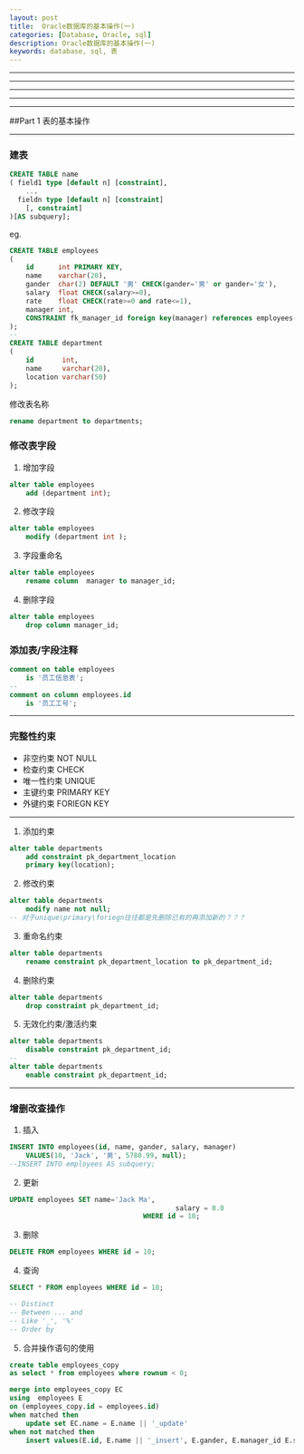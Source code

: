```yaml
---
layout: post
title:  Oracle数据库的基本操作(一)
categories: [Database, Oracle, sql]
description: Oracle数据库的基本操作(一)
keywords: database, sql, 表
---
```


---
---
---
---
---
##Part 1 表的基本操作

---
### 建表
```sql
CREATE TABLE name
( field1 type [default n] [constraint],
	...
  fieldn type [default n] [constraint]
	[, constraint]
)[AS subquery];
```
eg.
```sql
CREATE TABLE employees
(
	id      int PRIMARY KEY,
	name    varchar(20),
	gander  char(2) DEFAULT '男' CHECK(gander='男' or gander='女'),
	salary  float CHECK(salary>=0),
	rate    float CHECK(rate>=0 and rate<=1),
	manager int,
	CONSTRAINT fk_manager_id foreign key(manager) references employees(id)
);
--
CREATE TABLE department
(
	id       int,
	name     varchar(20),
	location varchar(50)
);
```
修改表名称
```sql
rename department to departments;
```
### 修改表字段
1. 增加字段
```sql
alter table employees
	add (department int);
```
2. 修改字段
```sql
alter table employees
	modify (department int );
```
3. 字段重命名
```sql
alter table employees
	rename column  manager to manager_id;
```
4. 删除字段
```sql
alter table employees
	drop column manager_id;
```

### 添加表/字段注释
```sql
comment on table employees
	is '员工信息表';
--
comment on column employees.id
	is '员工工号';
```

---
### 完整性约束
+ 非空约束 NOT NULL
+ 检查约束 CHECK
+ 唯一性约束 UNIQUE
+ 主键约束 PRIMARY KEY 
+ 外键约束 FORIEGN KEY

---
1. 添加约束
```sql
alter table departments
	add constraint pk_department_location
	primary key(location);
```
2. 修改约束
```sql
alter table departments
	modify name not null;
-- 对于unique\primary\foriegn往往都是先删除已有的再添加新的？？？
```
3. 重命名约束
```sql
alter table departments
	rename constraint pk_department_location to pk_department_id;
```
4. 删除约束
```sql
alter table departments
	drop constraint pk_department_id;
```
5. 无效化约束/激活约束
```sql
alter table departments
	disable constraint pk_department_id;
--
alter table departments
	enable constraint pk_department_id;
```

---
### 增删改查操作
1. 插入  
```sql
INSERT INTO employees(id, name, gander, salary, manager)
	VALUES(10, 'Jack', '男', 5780.99, null);
--INSERT INTO employees AS subquery;
```
2. 更新
```sql
UPDATE employees SET name='Jack Ma',
										 salary = 0.0
								 WHERE id = 10;
```
3. 删除
```sql
DELETE FROM employees WHERE id = 10;
```
4. 查询
```sql
SELECT * FROM employees WHERE id = 10;

-- Distinct
-- Between ... and
-- Like '_', '%' 
-- Order by
```
5. 合并操作语句的使用
```sql
create table employees_copy
as select * from employees where rownum < 0;

merge into employees_copy EC
using  employees E
on (employees_copy.id = employees.id)
when matched then
	update set EC.name = E.name || '_update'
when not matched then
	insert values(E.id, E.name || '_insert', E.gander, E.manager_id E.salary);
```
